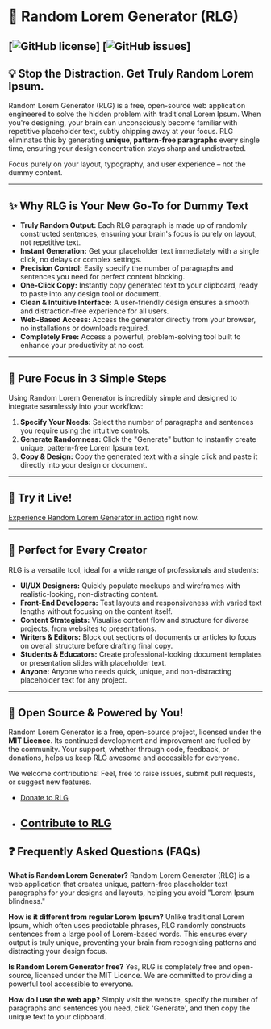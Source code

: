 # 📝 Random Lorem Generator (RLG)

## [![GitHub license](https://img.shields.io/badge/license-MIT-blue.svg)] [![GitHub issues](https://img.shields.io/github/issues/israelmartins96/lorempress.svg)]

## 💡 Stop the Distraction. Get Truly Random Lorem Ipsum.

Random Lorem Generator (RLG) is a free, open-source web application engineered to solve the hidden problem with traditional Lorem Ipsum. When you're designing, your brain can unconsciously become familiar with repetitive placeholder text, subtly chipping away at your focus. RLG eliminates this by generating **unique, pattern-free paragraphs** every single time, ensuring your design concentration stays sharp and undistracted.

Focus purely on your layout, typography, and user experience – not the dummy content.

-----

## ✨ Why RLG is Your New Go-To for Dummy Text

  * **Truly Random Output:** Each RLG paragraph is made up of randomly constructed sentences, ensuring your brain's focus is purely on layout, not repetitive text.
  * **Instant Generation:** Get your placeholder text immediately with a single click, no delays or complex settings.
  * **Precision Control:** Easily specify the number of paragraphs and sentences you need for perfect content blocking.
  * **One-Click Copy:** Instantly copy generated text to your clipboard, ready to paste into any design tool or document.
  * **Clean & Intuitive Interface:** A user-friendly design ensures a smooth and distraction-free experience for all users.
  * **Web-Based Access:** Access the generator directly from your browser, no installations or downloads required.
  * **Completely Free:** Access a powerful, problem-solving tool built to enhance your productivity at no cost.

-----

## 🚀 Pure Focus in 3 Simple Steps

Using Random Lorem Generator is incredibly simple and designed to integrate seamlessly into your workflow:

1.  **Specify Your Needs:** Select the number of paragraphs and sentences you require using the intuitive controls.
2.  **Generate Randomness:** Click the "Generate" button to instantly create unique, pattern-free Lorem Ipsum text.
3.  **Copy & Design:** Copy the generated text with a single click and paste it directly into your design or document.

-----

## 🧪 Try it Live\!

[Experience Random Lorem Generator in action](https://lightbulbdevs.com/random-lorem-generator/app/v2/) right now.

-----

## 🎯 Perfect for Every Creator

RLG is a versatile tool, ideal for a wide range of professionals and students:

  * **UI/UX Designers:** Quickly populate mockups and wireframes with realistic-looking, non-distracting content.
  * **Front-End Developers:** Test layouts and responsiveness with varied text lengths without focusing on the content itself.
  * **Content Strategists:** Visualise content flow and structure for diverse projects, from websites to presentations.
  * **Writers & Editors:** Block out sections of documents or articles to focus on overall structure before drafting final copy.
  * **Students & Educators:** Create professional-looking document templates or presentation slides with placeholder text.
  * **Anyone:** Anyone who needs quick, unique, and non-distracting placeholder text for any project.

-----

## 🤝 Open Source & Powered by You\!

Random Lorem Generator is a free, open-source project, licensed under the **MIT Licence**. Its continued development and improvement are fuelled by the community. Your support, whether through code, feedback, or donations, helps us keep RLG awesome and accessible for everyone.

We welcome contributions\! Feel, free to raise issues, submit pull requests, or suggest new features.

  * [Donate to RLG](https://lightbulbdevs.com/random-lorem-generator/donate/)
  * ## [Contribute to RLG](https://github.com/israelmartins96/lorempress/blob/master/CONTRIBUTING.md)

## ❓ Frequently Asked Questions (FAQs)

**What is Random Lorem Generator?**
Random Lorem Generator (RLG) is a web application that creates unique, pattern-free placeholder text paragraphs for your designs and layouts, helping you avoid "Lorem Ipsum blindness."

**How is it different from regular Lorem Ipsum?**
Unlike traditional Lorem Ipsum, which often uses predictable phrases, RLG randomly constructs sentences from a large pool of Lorem-based words. This ensures every output is truly unique, preventing your brain from recognising patterns and distracting your design focus.

**Is Random Lorem Generator free?**
Yes, RLG is completely free and open-source, licensed under the MIT Licence. We are committed to providing a powerful tool accessible to everyone.

**How do I use the web app?**
Simply visit the website, specify the number of paragraphs and sentences you need, click 'Generate', and then copy the unique text to your clipboard.